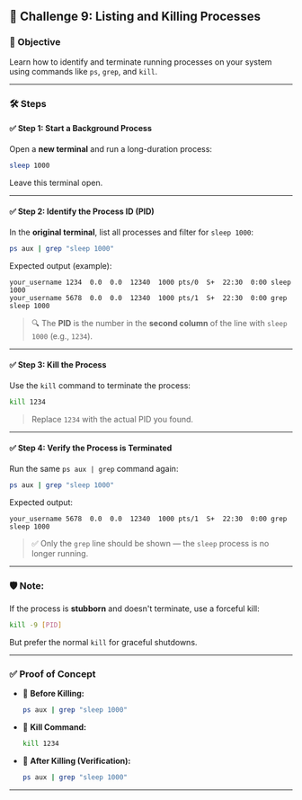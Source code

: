## 🎯 Challenge 9: Listing and Killing Processes

### 🧠 Objective
Learn how to identify and terminate running processes on your system using commands like `ps`, `grep`, and `kill`.

---

### 🛠️ Steps

#### ✅ Step 1: Start a Background Process
Open a **new terminal** and run a long-duration process:
```bash
sleep 1000
```
Leave this terminal open.

---

#### ✅ Step 2: Identify the Process ID (PID)
In the **original terminal**, list all processes and filter for `sleep 1000`:
```bash
ps aux | grep "sleep 1000"
```

Expected output (example):
```
your_username 1234  0.0  0.0  12340  1000 pts/0  S+  22:30  0:00 sleep 1000
your_username 5678  0.0  0.0  12340  1000 pts/1  S+  22:30  0:00 grep sleep 1000
```
> 🔍 The **PID** is the number in the **second column** of the line with `sleep 1000` (e.g., `1234`).

---

#### ✅ Step 3: Kill the Process
Use the `kill` command to terminate the process:
```bash
kill 1234
```
> Replace `1234` with the actual PID you found.

---

#### ✅ Step 4: Verify the Process is Terminated
Run the same `ps aux | grep` command again:
```bash
ps aux | grep "sleep 1000"
```

Expected output:
```
your_username 5678  0.0  0.0  12340  1000 pts/1  S+  22:30  0:00 grep sleep 1000
```
> ✅ Only the `grep` line should be shown — the `sleep` process is no longer running.

---

### 🛡️ Note:
If the process is **stubborn** and doesn't terminate, use a forceful kill:
```bash
kill -9 [PID]
```
But prefer the normal `kill` for graceful shutdowns.

---

### ✅ Proof of Concept

- 📌 **Before Killing:**
  ```bash
  ps aux | grep "sleep 1000"
  ```

- 🔪 **Kill Command:**
  ```bash
  kill 1234
  ```

- 🧼 **After Killing (Verification):**
  ```bash
  ps aux | grep "sleep 1000"
  ```

---
